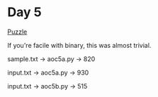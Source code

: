 # Day 5

[Puzzle](https://adventofcode.com/2020/day/5)

If you're facile with binary, this was almost trivial.

sample.txt -> aoc5a.py -> 820

input.txt -> aoc5a.py -> 930

input.txt -> aoc5b.py -> 515

